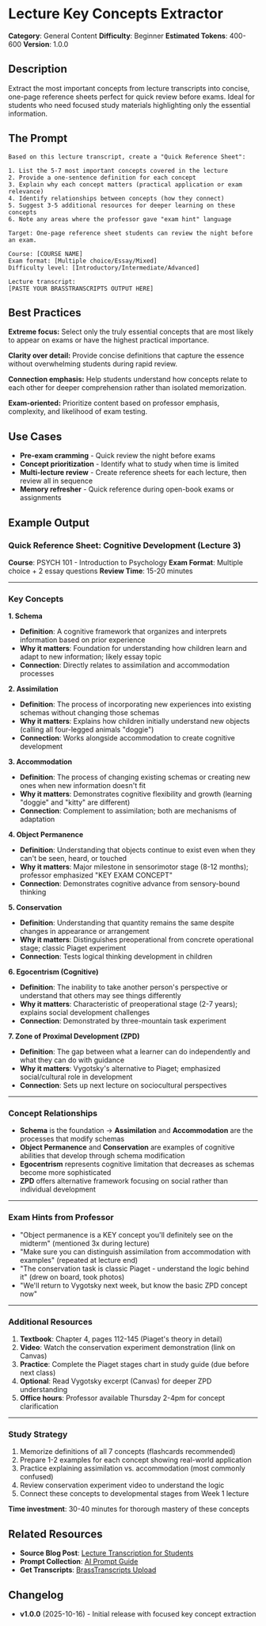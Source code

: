 # Lecture Key Concepts Extractor

**Category**: General Content
**Difficulty**: Beginner
**Estimated Tokens**: 400-600
**Version**: 1.0.0

## Description

Extract the most important concepts from lecture transcripts into concise, one-page reference sheets perfect for quick review before exams. Ideal for students who need focused study materials highlighting only the essential information.

## The Prompt

```text
Based on this lecture transcript, create a "Quick Reference Sheet":

1. List the 5-7 most important concepts covered in the lecture
2. Provide a one-sentence definition for each concept
3. Explain why each concept matters (practical application or exam relevance)
4. Identify relationships between concepts (how they connect)
5. Suggest 3-5 additional resources for deeper learning on these concepts
6. Note any areas where the professor gave "exam hint" language

Target: One-page reference sheet students can review the night before an exam.

Course: [COURSE NAME]
Exam format: [Multiple choice/Essay/Mixed]
Difficulty level: [Introductory/Intermediate/Advanced]

Lecture transcript:
[PASTE YOUR BRASSTRANSCRIPTS OUTPUT HERE]
```

## Best Practices

**Extreme focus:** Select only the truly essential concepts that are most likely to appear on exams or have the highest practical importance.

**Clarity over detail:** Provide concise definitions that capture the essence without overwhelming students during rapid review.

**Connection emphasis:** Help students understand how concepts relate to each other for deeper comprehension rather than isolated memorization.

**Exam-oriented:** Prioritize content based on professor emphasis, complexity, and likelihood of exam testing.

## Use Cases

- **Pre-exam cramming** - Quick review the night before exams
- **Concept prioritization** - Identify what to study when time is limited
- **Multi-lecture review** - Create reference sheets for each lecture, then review all in sequence
- **Memory refresher** - Quick reference during open-book exams or assignments

## Example Output

### Quick Reference Sheet: Cognitive Development (Lecture 3)

**Course**: PSYCH 101 - Introduction to Psychology
**Exam Format**: Multiple choice + 2 essay questions
**Review Time**: 15-20 minutes

---

### Key Concepts

**1. Schema**
- **Definition**: A cognitive framework that organizes and interprets information based on prior experience
- **Why it matters**: Foundation for understanding how children learn and adapt to new information; likely essay topic
- **Connection**: Directly relates to assimilation and accommodation processes

**2. Assimilation**
- **Definition**: The process of incorporating new experiences into existing schemas without changing those schemas
- **Why it matters**: Explains how children initially understand new objects (calling all four-legged animals "doggie")
- **Connection**: Works alongside accommodation to create cognitive development

**3. Accommodation**
- **Definition**: The process of changing existing schemas or creating new ones when new information doesn't fit
- **Why it matters**: Demonstrates cognitive flexibility and growth (learning "doggie" and "kitty" are different)
- **Connection**: Complement to assimilation; both are mechanisms of adaptation

**4. Object Permanence**
- **Definition**: Understanding that objects continue to exist even when they can't be seen, heard, or touched
- **Why it matters**: Major milestone in sensorimotor stage (8-12 months); professor emphasized "KEY EXAM CONCEPT"
- **Connection**: Demonstrates cognitive advance from sensory-bound thinking

**5. Conservation**
- **Definition**: Understanding that quantity remains the same despite changes in appearance or arrangement
- **Why it matters**: Distinguishes preoperational from concrete operational stage; classic Piaget experiment
- **Connection**: Tests logical thinking development in children

**6. Egocentrism (Cognitive)**
- **Definition**: The inability to take another person's perspective or understand that others may see things differently
- **Why it matters**: Characteristic of preoperational stage (2-7 years); explains social development challenges
- **Connection**: Demonstrated by three-mountain task experiment

**7. Zone of Proximal Development (ZPD)**
- **Definition**: The gap between what a learner can do independently and what they can do with guidance
- **Why it matters**: Vygotsky's alternative to Piaget; emphasized social/cultural role in development
- **Connection**: Sets up next lecture on sociocultural perspectives

---

### Concept Relationships

- **Schema** is the foundation → **Assimilation** and **Accommodation** are the processes that modify schemas
- **Object Permanence** and **Conservation** are examples of cognitive abilities that develop through schema modification
- **Egocentrism** represents cognitive limitation that decreases as schemas become more sophisticated
- **ZPD** offers alternative framework focusing on social rather than individual development

---

### Exam Hints from Professor

- "Object permanence is a KEY concept you'll definitely see on the midterm" (mentioned 3x during lecture)
- "Make sure you can distinguish assimilation from accommodation with examples" (repeated at lecture end)
- "The conservation task is classic Piaget - understand the logic behind it" (drew on board, took photos)
- "We'll return to Vygotsky next week, but know the basic ZPD concept now"

---

### Additional Resources

1. **Textbook**: Chapter 4, pages 112-145 (Piaget's theory in detail)
2. **Video**: Watch the conservation experiment demonstration (link on Canvas)
3. **Practice**: Complete the Piaget stages chart in study guide (due before next class)
4. **Optional**: Read Vygotsky excerpt (Canvas) for deeper ZPD understanding
5. **Office hours**: Professor available Thursday 2-4pm for concept clarification

---

### Study Strategy

1. Memorize definitions of all 7 concepts (flashcards recommended)
2. Prepare 1-2 examples for each concept showing real-world application
3. Practice explaining assimilation vs. accommodation (most commonly confused)
4. Review conservation experiment video to understand the logic
5. Connect these concepts to developmental stages from Week 1 lecture

**Time investment**: 30-40 minutes for thorough mastery of these concepts

## Related Resources

- **Source Blog Post**: [Lecture Transcription for Students](https://brasstranscripts.com/blog/lecture-transcription-students-study-guide#extracting-key-concepts-for-quick-review)
- **Prompt Collection**: [AI Prompt Guide](https://brasstranscripts.com/ai-prompt-guide)
- **Get Transcripts**: [BrassTranscripts Upload](https://brasstranscripts.com/upload)

## Changelog

- **v1.0.0** (2025-10-16) - Initial release with focused key concept extraction